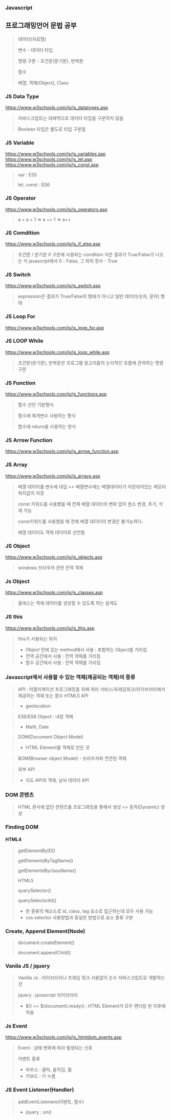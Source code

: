 ### Javascript

## 프로그래밍언어 문법 공부

> 데이터(자료형)
>
> 변수 - 데이터 타입
>
> 명령 구문 - 조건문(분기문), 반복문
>
> 함수
>
> 배열, 객체(Object), Class

### JS Data Type

https://www.w3schools.com/js/js_datatypes.asp

> 자바스크립트는 대체적으로 데이터 타입을 구분하지 않음
>
> Boolean 타입은 별도로 타입 구분됨

### JS Variable

https://www.w3schools.com/js/js_variables.asp
https://www.w3schools.com/js/js_let.asp
https://www.w3schools.com/js/js_const.asp

> var : ES5
>
> let, const : ES6

### JS Operator

https://www.w3schools.com/js/js_operators.asp

> a = a + 1
> => a += 1
> => a++

### JS Comdition

https://www.w3schools.com/js/js_if_else.asp

> 조건문 / 분기문
> if 구문에 사용되는 condition 식은 결과가 True/False가 나오는 식
> javascript에서 0 - False, 그 외의 정수 - True

### JS Switch

https://www.w3schools.com/js/js_switch.asp

> expression은 결과가 True/False의 형태가 아니고 일반 데이터(숫자, 문자) 형태

### JS Loop For

https://www.w3schools.com/js/js_loop_for.asp

### JS LOOP While

https://www.w3schools.com/js/js_loop_while.asp

> 조건문(분기문), 반복문은 프로그램 알고리즘의 논리적인 흐름에 관여하는 명령구문

### JS Function

https://www.w3schools.com/js/js_functions.asp

> 함수 선언 기본형식
>
> 함수에 매개변수 사용하는 형식
>
> 함수에 return을 사용하는 방식

### JS Arrow Function

https://www.w3schools.com/js/js_arrow_function.asp

### JS Array

https://www.w3schools.com/js/js_arrays.asp

> 배열 데이터를 변수에 대입 => 배열변수에는 배열데이터가 저장되어있는 메모리 위치값이 저장
>
> const 키워드를 사용했을 때 전체 배열 데이터의 변화 없이 원소 변경, 추가, 삭제 가능
>
> const키워드를 사용했을 때 전체 배열 데이터의 변경은 불가능하다.
>
> 배열 데이터도 객체 데이터로 선언됨

### JS Object

https://www.w3schools.com/js/js_objects.asp

> windows 브라우저 관련 전역 객체

### Js Object

https://www.w3schools.com/js/js_classes.asp

> 클래스는 객체 데이터를 생성할 수 있도록 하는 설계도

### JS this

https://www.w3schools.com/js/js_this.asp

> this가 사용되는 위치
>
> - Object 안에 있는 method에서 사용 : 포함하는 Object를 가리킴
> - 전역 공간에서 사용 : 전역 객체를 가리킴
> - 함수 공간에서 사용 : 전역 객체를 가리킴

### Javascript에서 사용할 수 있는 객체(제공되는 객체)의 종류

> API : 어플리케이션 프로그래밍을 위해 여러 서비스/프레임워크/라이브러리에서 제공하는 객체 또는 함수
> HTML5 API
>
> - geolocation

> ES6/ES6 Object : 내장 객체
>
> - Math, Date

> DOM(Document Object Model)
>
> - HTML Element를 객체로 만든 것

> BOM(Browser object Model) - 브라우저와 연관된 객체

> 외부 API
>
> - 지도 API의 객체, 날씨 데이터 API

### DOM 콘텐츠

> HTML 문서에 없던 컨텐츠를 프로그래밍을 통해서 생성 => 동적(Dynamic) 생성

### Finding DOM

#### HTML4

> getElementByID()
>
> getElementsByTagName()
>
> getElementsByclassName()
>
> HTML5
>
> querySelector()
>
> querySelectorAll()
>
> - 한 종류의 메소드로 id, class, tag 요소로 접근하는데 모두 사용 가능
> - css selector 사용방법과 동일한 방법으로 요소 종류 구분

### Create, Append Element(Node)

> document.createElement()
>
> document.appendChild()

### Vanila JS / jquery

> Vanilla Js : 라이브러리나 프레임 워크 사용없이 순수 자바스크립트로 개발하는 것
>
> jquery : javascript 라이브러리
>
> - $() == $(document).ready() : HTML Element가 모두 랜더링 된 이후에 적용

### Js Event

https://www.w3schools.com/js/js_htmldom_events.asp

> Event : 상태 변화에 따라 발생되는 신호
>
> 이벤트 종류
>
> - 마우스 : 클릭, 움직임, 휠
> - 키보드 : 키 누름

### JS Event Listener(Handler)

> addEventListenere(이벤트, 함수)
>
> - jquery : on()
